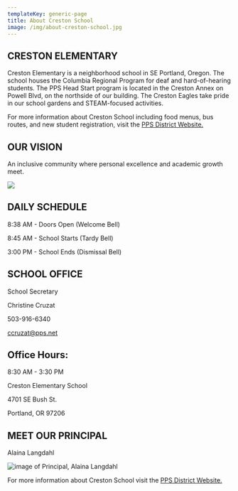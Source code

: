 ```yaml
---
templateKey: generic-page
title: About Creston School
image: /img/about-creston-school.jpg
---
```

## CRESTON ELEMENTARY 

Creston Elementary is a neighborhood school in SE Portland, Oregon. The school houses the Columbia Regional Program for deaf and hard-of-hearing students. The PPS Head Start program is located in the Creston Annex on Powell Blvd, on the northside of our building. The Creston Eagles take pride in our school gardens and STEAM-focused activities.

For more information about Creston School including food menus, bus routes, and new student registration, visit the [PPS District Website.](https://www.pps.net/creston)

## OUR VISION

An inclusive community where personal excellence and academic growth meet.

![](/img/contact-us.jpg)

## DAILY SCHEDULE

8:38 AM - Doors Open (Welcome Bell)

8:45 AM - School Starts (Tardy Bell)

3:00 PM - School Ends (Dismissal Bell)

## SCHOOL OFFICE

School Secretary

Christine Cruzat

503-916-6340

[ccruzat@pps.net](mailto:ccruzat@pps.net)

## Office Hours: 

8:30 AM - 3:30 PM 

Creston Elementary School

4701 SE Bush St. 

Portland, OR 97206

## MEET OUR PRINCIPAL

Alaina Langdahl

![image of Principal, Alaina Langdahl](/img/meet-our-principal.png)

For more information about Creston School visit the [PPS District Website.](https://www.pps.net/creston)